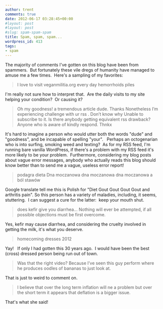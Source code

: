```yaml
---
author: trent
comments: true
date: 2012-06-17 03:28:45+00:00
#layout: post
#layout: post
#slug: spam-spam-spam
title: Spam, spam, spam...
wordpress_id: 413
tags:
- spam
---
```


The majority of comments I've gotten on this blog have been from spammers.  But fortunately these vile dregs of humanity have managed to amuse me a few times.  Here's a sampling of my favorites:


<blockquote>I love to visit veganmilitia.org every day
hemorrhoids piles</blockquote>


I'm really not sure how to interpret that.  Are the daily visits to my site helping your condition?  Or causing it?


<blockquote>Oh my goodness! a tremendous article dude. Thanks Nonetheless I’m experiencing challenge with ur rss . Don’t know why Unable to subscribe to it. Is there anybody getting equivalent rss drawback? Anyone who is aware of kindly respond. Thnkx</blockquote>


It's hard to imagine a person who would utter both the words "dude" and "goodness", and be incapable of spelling "your".   Perhaps an octogenarian who is into surfing, smoking weed and texting?  As for my RSS feed, I'm running bare vanilla WordPress, if there's a problem with my RSS feed it's more likely to be your problem.  Furthermore, considering my blog posts about vague error messages, anybody who actually reads this blog should know better than to send me a vague, useless error report!


<blockquote>podagra dieta Dna moczanowa dna moczanowa dna moczanowa a ból stawów</blockquote>


Google translate tell me this is Polish for "Diet Gout Gout Gout Gout and arthritis pain". So this person has a variety of maladies, including, it seems, stuttering.  I can suggest a cure for the latter:  keep your mouth shut.


<blockquote>does kefir give you diarrhea... Nothing will ever be attempted, if all possible objections must be first overcome.</blockquote>


Yes, kefir may cause diarrhea, and considering the cruelty involved in getting the milk, it's what you deserve.


<blockquote>homecoming dresses 2012</blockquote>


Yay!   If only I had gotten this 30 years ago.  I would have been the best (cross) dressed person being run out of town.


<blockquote>Was that the right video? Because I’ve seen this guy perform where he produces oodles of bananas to just look at.</blockquote>


That is just to weird to comment on.


<blockquote>I believe that over the long term inflation will ne a problem but over the short term it appears that deflation is a bigger issue.</blockquote>


That's what she said!


